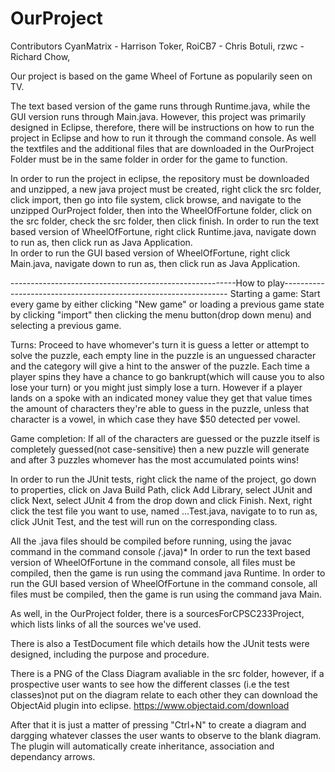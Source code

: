# OurProject

Contributors
CyanMatrix - Harrison Toker,
RoiCB7 - Chris Botuli,
rzwc - Richard Chow,

Our project is based on the game Wheel of Fortune as popularily seen on TV. 

The text based version of the game runs through Runtime.java, while the GUI version 
runs through Main.java.
However, this project was primarily designed in Eclipse, therefore, there will be 
instructions on how to run the project in Eclipse and how to run it through the command console. 
As well the textfiles and the additional files that are downloaded in the OurProject Folder
must be in the same folder in order for the game to function.

In order to run the project in eclipse, the repository must be downloaded and unzipped,
a new java project must be created, right click the src folder, click import, then go 
into file system, click browse, and navigate to the unzipped OurProject folder, then into
the WheelOfFortune folder, click on the src folder, check the src folder, then click finish.
In order to run the text based version of WheelOfFortune, right click Runtime.java, navigate
down to run as, then click run as Java Application.   
In order to run the GUI based version of WheelOfFortune, right click Main.java, navigate
down to run as, then click run as Java Application. 

--------------------------------------------------------How to play----------------------------------------------------------------
  Starting a game:
Start every game by either clicking "New game" or loading a previous game state by clicking "import" then clicking
the menu button(drop down menu) and selecting a previous game. 


  Turns:
Proceed to have whomever's turn it is guess a letter or attempt to solve the puzzle, each empty line in the puzzle is an unguessed      character and the category will give a hint to the answer of the puzzle. Each time a player spins they have a chance to go bankrupt(which will cause you to also lose your turn) or you might just simply lose a turn.
However if a player lands on a spoke with an indicated money value they get that value times the amount of characters they're able to guess in the puzzle, unless that character is a vowel, in which case they have $50 detected per vowel.


  Game completion:
If all of the characters are guessed or the puzzle itself is completely guessed(not case-sensitive) then a new puzzle will generate and after 3 puzzles whomever has the most accumulated points wins!





In order to run the JUnit tests, right click the name of the project, go down to properties,
click on Java Build Path, click Add Library, select JUnit and click Next, select JUnit 4 
from the drop down and click Finish. Next, right click the test file you want to use, 
named ...Test.java, navigate to to run as, click JUnit Test, and the test will run on the 
corresponding class.   

All the .java files should be compiled before running, using the javac command in the 
command console *(*.java)*
In order to run the text based version of WheelOfFortune in the command console, all files 
must be compiled, then the game is run using the command java Runtime. 
In order to run the GUI based version of WheelOfFortune in the command console, all files 
must be compiled, then the game is run using the command java Main. 

As well, in the OurProject folder, there is a sourcesForCPSC233Project, which lists links
of all the sources we've used.

There is also a TestDocument file which details how the JUnit tests were designed, including
the purpose and procedure. 

There is a PNG of the Class Diagram avaliable in the src folder, however, if a prospective user wants to see how the different classes 
(i.e the test classes)not put on the diagram relate to each other they can download the ObjectAid plugin into eclipse.
https://www.objectaid.com/download

After that it is just a matter of pressing "Ctrl+N" to create a diagram and dargging whatever classes the user wants to observe to the
blank diagram. The plugin will automatically create inheritance, association and dependancy arrows. 


